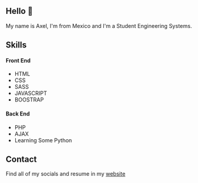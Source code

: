 ## Hello 👋

My name is Axel, I'm from Mexico and I'm a Student Engineering Systems.

## Skills

#### Front End
* HTML
* CSS
* SASS
* JAVASCRIPT
* BOOSTRAP

#### Back End
* PHP 
* AJAX
* Learning Some Python

## Contact

Find all of my socials and resume in my [website](https://ingenieroplus.com)

